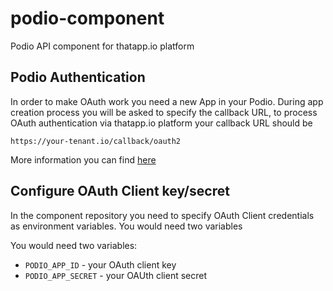 # podio-component
Podio API component for thatapp.io platform

## Podio Authentication

In order to make OAuth work you need a new App in your Podio. During app creation process you will be asked to specify
the callback URL, to process OAuth authentication via thatapp.io platform your callback URL should be 

```
https://your-tenant.io/callback/oauth2
```

More information you can find [here](https://developers.podio.com/authentication)

## Configure OAuth Client key/secret

In the component repository you need to specify OAuth Client credentials as environment variables. You would need two variables

You would need two variables:
 * ```PODIO_APP_ID``` - your OAuth client key
 * ```PODIO_APP_SECRET``` - your OAUth client secret

